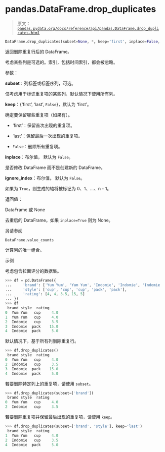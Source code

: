 # pandas.DataFrame.drop_duplicates

> 原文：[`pandas.pydata.org/docs/reference/api/pandas.DataFrame.drop_duplicates.html`](https://pandas.pydata.org/docs/reference/api/pandas.DataFrame.drop_duplicates.html)

```py
DataFrame.drop_duplicates(subset=None, *, keep='first', inplace=False, ignore_index=False)
```

返回删除重复行后的 DataFrame。

考虑某些列是可选的。索引，包括时间索引，都会被忽略。

参数：

**subset**：列标签或标签序列，可选。

仅考虑用于标识重复项的某些列，默认情况下使用所有列。

**keep**：{‘first’, ‘last’, `False`}，默认为 ‘first’。

确定要保留哪些重复项（如果有）。

+   ‘first’：保留首次出现的重复项。

+   ‘last’：保留最后一次出现的重复项。

+   `False`：删除所有重复项。

**inplace**：布尔值， 默认为 `False`。

是否修改 DataFrame 而不是创建新的 DataFrame。

**ignore_index**：布尔值， 默认为 `False`。

如果为 `True`，则生成的轴将被标记为 0、1、…、n - 1。

返回值：

DataFrame 或 None

去重后的 DataFrame，如果 `inplace=True` 则为 None。

另请参阅

`DataFrame.value_counts`

计算列的唯一组合。

示例

考虑包含拉面评分的数据集。

```py
>>> df = pd.DataFrame({
...     'brand': ['Yum Yum', 'Yum Yum', 'Indomie', 'Indomie', 'Indomie'],
...     'style': ['cup', 'cup', 'cup', 'pack', 'pack'],
...     'rating': [4, 4, 3.5, 15, 5]
... })
>>> df
 brand style  rating
0  Yum Yum   cup     4.0
1  Yum Yum   cup     4.0
2  Indomie   cup     3.5
3  Indomie  pack    15.0
4  Indomie  pack     5.0 
```

默认情况下，基于所有列删除重复行。

```py
>>> df.drop_duplicates()
 brand style  rating
0  Yum Yum   cup     4.0
2  Indomie   cup     3.5
3  Indomie  pack    15.0
4  Indomie  pack     5.0 
```

若要删除特定列上的重复项，请使用 `subset`。

```py
>>> df.drop_duplicates(subset=['brand'])
 brand style  rating
0  Yum Yum   cup     4.0
2  Indomie   cup     3.5 
```

若要删除重复项并保留最后出现的重复项，请使用 `keep`。

```py
>>> df.drop_duplicates(subset=['brand', 'style'], keep='last')
 brand style  rating
1  Yum Yum   cup     4.0
2  Indomie   cup     3.5
4  Indomie  pack     5.0 
```
